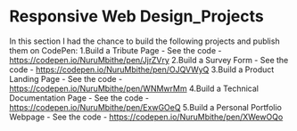 # Responsive Web Design_Projects
In this section I had the chance to build the following projects and publish them on CodePen:
1.Build a Tribute Page - See the code - https://codepen.io/NuruMbithe/pen/JjrZVry
2.Build a Survey Form - See the code - https://codepen.io/NuruMbithe/pen/OJQVWyQ
3.Build a Product Landing Page - See the code - https://codepen.io/NuruMbithe/pen/WNMwrMm
4.Build a Technical Documentation Page - See the code - https://codepen.io/NuruMbithe/pen/ExwGOeQ
5.Build a Personal Portfolio Webpage - See the code - https://codepen.io/NuruMbithe/pen/XWewOQo
